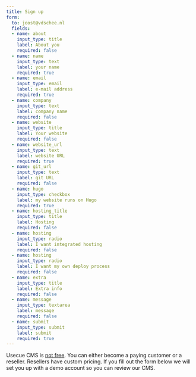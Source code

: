 ```yaml
---
title: Sign up
form:
  to: joost@vdschee.nl
  fields:
  - name: about
    input_type: title
    label: About you
    required: false
  - name: name
    input_type: text
    label: your name
    required: true
  - name: email
    input_type: email
    label: e-mail address
    required: true
  - name: company
    input_type: text
    label: company name
    required: false
  - name: website
    input_type: title
    label: Your website
    required: false
  - name: website_url
    input_type: text
    label: website URL
    required: true
  - name: git_url
    input_type: text
    label: git URL
    required: false
  - name: hugo
    input_type: checkbox
    label: my website runs on Hugo
    required: true
  - name: hosting_title
    input_type: title
    label: Hosting
    required: false
  - name: hosting
    input_type: radio
    label: I want integrated hosting
    required: false
  - name: hosting
    input_type: radio
    label: I want my own deploy process
    required: false
  - name: extra
    input_type: title
    label: Extra info
    required: false
  - name: message
    input_type: textarea
    label: message
    required: false
  - name: submit
    input_type: submit
    label: submit
    required: true
---
```

Usecue CMS is [not free](/blog/competitive-pricing/). You can either become a paying customer or a reseller. Resellers have custom pricing. If you fill out the form below we will set you up with a demo account so you can review our CMS.
